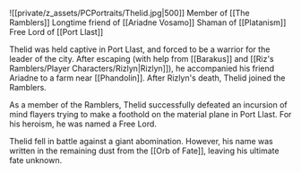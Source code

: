![[private/z_assets/PCPortraits/Thelid.jpg|500]]
Member of [[The Ramblers]]
Longtime friend of [[Ariadne Vosamo]]
Shaman of [[Platanism]]
Free Lord of [[Port Llast]]

Thelid was held captive in Port Llast, and forced to be a warrior for the leader of the city. After escaping (with help from [[Barakus]] and [[Riz's Ramblers/Player Characters/Rizlyn|Rizlyn]]), he accompanied his friend Ariadne to a farm near [[Phandolin]]. After Rizlyn's death, Thelid joined the Ramblers.

As a member of the Ramblers, Thelid successfully defeated an incursion of mind flayers trying to make a foothold on the material plane in Port Llast. For his heroism, he was named a Free Lord.

Thelid fell in battle against a giant abomination. However, his name was written in the remaining dust from the [[Orb of Fate]], leaving his ultimate fate unknown.